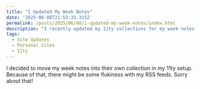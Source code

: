 ```yaml
---
title: "I Updated My Week Notes"
date: '2025-06-08T21:53:33.315Z'
permalink: /posts/2025/06/08/i-updated-my-week-notes/index.html
description: "I recently updated my 11ty collections for my week notes."
tags:
  - Site Updates
  - Personal Sites
  - 11ty
---
```

I decided to move my week notes into their own collection in my 11ty setup. Because of that, there might be some flukiness with my RSS feeds. Sorry about that!
<!-- excerpt -->
